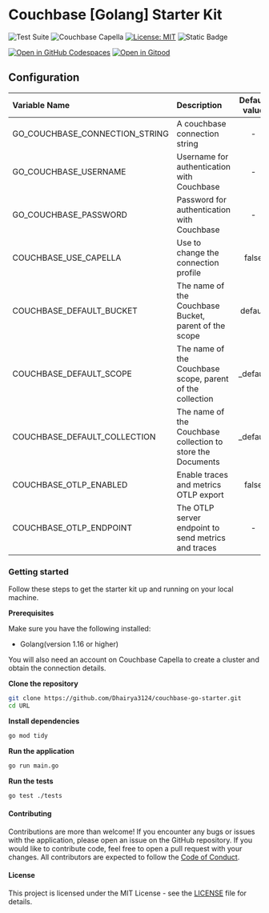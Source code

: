 <!---
This is a sample README.md file for a Couchbase Starter Kit. It includes a template for the README file that you can use in your repository. You can copy the contents of this file and replace the placeholders with the appropriate information for your starter kit.
-->

# Couchbase [Golang] Starter Kit

![Test Suite](https://github.com/codercatdev/couchbase-GO-starter/actions/workflows/test-connection.yml/badge.svg)
![Couchbase Capella](https://img.shields.io/badge/Couchbase_Capella-Enabled-red)
[![License: MIT](https://cdn.prod.website-files.com/5e0f1144930a8bc8aace526c/65dd9eb5aaca434fac4f1c34_License-MIT-blue.svg)](/LICENSE)
![Static Badge](https://img.shields.io/badge/Code_of_Conduct-Contributor_Covenant-violet.svg)

[![Open in GitHub Codespaces](https://github.com/codespaces/badge.svg)](https://codespaces.new/couchbase-starter-kit/URL)
[![Open in Gitpod](https://gitpod.io/button/open-in-gitpod.svg)](https://gitpod.io/#https://github.com/couchbase-starter-kit/URL)

## Configuration

| Variable Name                      | Description                                                 |      Default value       |
|:-----------------------------------|:------------------------------------------------------------|:------------------------:|
| GO_COUCHBASE_CONNECTION_STRING     | A couchbase connection string                               |            -             |
| GO_COUCHBASE_USERNAME              | Username for authentication with Couchbase                  |            -             |
| GO_COUCHBASE_PASSWORD              | Password for authentication with Couchbase                  |            -             |
| COUCHBASE_USE_CAPELLA              | Use to change the connection profile                        |          false           |
| COUCHBASE_DEFAULT_BUCKET           | The name of the Couchbase Bucket, parent of the scope       |         default          |
| COUCHBASE_DEFAULT_SCOPE            | The name of the Couchbase scope, parent of the collection   |         _default         |
| COUCHBASE_DEFAULT_COLLECTION       | The name of the Couchbase collection to store the Documents |         _default         |
| COUCHBASE_OTLP_ENABLED             | Enable traces and metrics OTLP export                       |          false           |
| COUCHBASE_OTLP_ENDPOINT            | The OTLP server endpoint to send metrics and traces         |            -             |

### Getting started

Follow these steps to get the starter kit up and running on your local machine.

**Prerequisites**

Make sure you have the following installed:

* Golang(version 1.16 or higher)

You will also need an account on Couchbase Capella to create a cluster and obtain the connection details.

**Clone the repository**

```bash
git clone https://github.com/Dhairya3124/couchbase-go-starter.git
cd URL
```
**Install dependencies**

```bash
go mod tidy
```
**Run the application**

```bash
go run main.go
```
**Run the tests**

```bash
go test ./tests
``` 
#### Contributing
Contributions are more than welcome! If you encounter any bugs or issues with the application, please open an issue on the GitHub repository. If you would like to contribute code, feel free to open a pull request with your changes. All contributors are expected to follow the [Code of Conduct](CODE_OF_CONDUCT.md).

#### License
This project is licensed under the MIT License - see the [LICENSE](LICENSE) file for details.